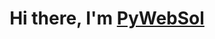 <html>
  <head>
    <link rel="stylesheet" href="style.css">
  </head>
  <body>
    <h1 align="center">Hi there, I'm <a href="https://t.me/space_x_founder/" target="_blank">PyWebSol</a>
    <br>
<!--     <img src='https://raw.githubusercontent.com/jamiewilson/predawn-ui/master/images/predawn-atom.png' class='testimg'></img> -->
  </body>
</html>
